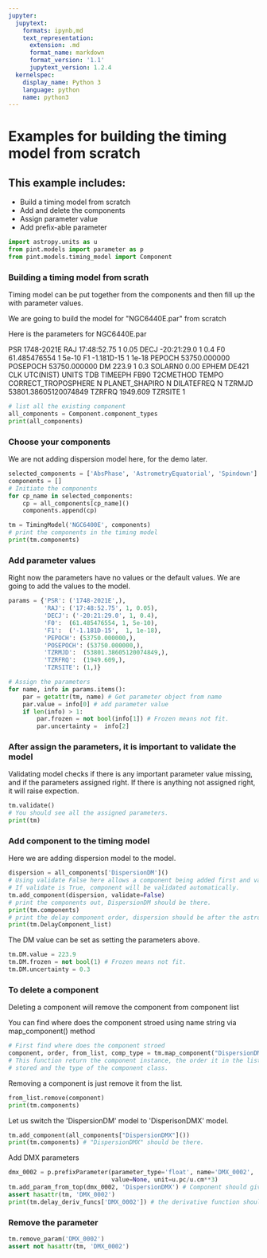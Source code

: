 ```yaml
---
jupyter:
  jupytext:
    formats: ipynb,md
    text_representation:
      extension: .md
      format_name: markdown
      format_version: '1.1'
      jupytext_version: 1.2.4
  kernelspec:
    display_name: Python 3
    language: python
    name: python3
---
```


# Examples for building the timing model from scratch

## This example includes:
 * Build a timing model from scratch
 * Add and delete the components
 * Assign parameter value 
 * Add prefix-able parameter

```python
import astropy.units as u
from pint.models import parameter as p
from pint.models.timing_model import Component
```

### Building a timing model from scrath

Timing model can be put together from the components and then fill up the with parameter values. 

We are going to build the model for "NGC6440E.par" from scratch

Here is the parameters for NGC6440E.par

PSR              1748-2021E
RAJ       17:48:52.75  1 0.05
DECJ      -20:21:29.0  1 0.4
F0       61.485476554  1 5e-10
F1         -1.181D-15  1 1e-18
PEPOCH        53750.000000
POSEPOCH      53750.000000
DM              223.9  1 0.3
SOLARN0               0.00
EPHEM               DE421
CLK              UTC(NIST)
UNITS               TDB
TIMEEPH             FB90
T2CMETHOD           TEMPO
CORRECT_TROPOSPHERE N
PLANET_SHAPIRO      N
DILATEFREQ          N
TZRMJD  53801.38605120074849
TZRFRQ            1949.609
TZRSITE                  1

```python
# list all the existing component
all_components = Component.component_types
print(all_components)
```

### Choose your components
We are not adding dispersion model here, for the demo later. 

```python
selected_components = ['AbsPhase', 'AstrometryEquatorial', 'Spindown']
components = []
# Initiate the components
for cp_name in selected_components:
    cp = all_components[cp_name]()
    components.append(cp)

tm = TimingModel('NGC6400E', components)
# print the components in the timing model 
print(tm.components)
```

### Add parameter values

Right now the parameters have no values or the default values. We are going to add the values
to the model.  

```python
params = {'PSR': ('1748-2021E',),
          'RAJ': ('17:48:52.75', 1, 0.05),
          'DECJ': ('-20:21:29.0', 1, 0.4),
          'F0':  (61.485476554, 1, 5e-10),
          'F1':  ('-1.181D-15',  1, 1e-18),
          'PEPOCH': (53750.000000,),
          'POSEPOCH': (53750.000000,), 
          'TZRMJD':  (53801.38605120074849,),
          'TZRFRQ':  (1949.609,),
          'TZRSITE': (1,)}

# Assign the parameters
for name, info in params.items():
    par = getattr(tm, name) # Get parameter object from name
    par.value = info[0] # add parameter value
    if len(info) > 1:
        par.frozen = not bool(info[1]) # Frozen means not fit.
        par.uncertainty =  info[2] 

```
### After assign the parameters, it is important to validate the model

Validating model checks if there is any important parameter value missing, and if the 
parameters assigned right. If there is anything not assigned right, it will raise expection.  

```python
tm.validate()
# You should see all the assigned parameters.
print(tm)
```
### Add component to the timing model 
Here we are adding dispersion model to the model.  

```python
dispersion = all_components['DispersionDM']()
# Using validate False here allows a component being added first and validate later. 
# If validate is True, component will be validated automatically. 
tm.add_component(dispersion, validate=False)
# print the components out, DispersionDM should be there. 
print(tm.components)
# print the delay component order, dispersion should be after the astrometry
print(tm.DelayComponent_list)
```
The DM value can be set as setting the parameters above. 

```python
tm.DM.value = 223.9
tm.DM.frozen = not bool(1) # Frozen means not fit. 
tm.DM.uncertainty = 0.3
```

### To delete a component

Deleting a component will remove the component from component list

You can find where does the component stroed using name string via map_component() method

```python
# First find where does the component stroed
component, order, from_list, comp_type = tm.map_component("DispersionDM")
# This function return the component instance, the order it in the list, the list it is
# stored and the type of the component class.
```
Removing a component is just remove it from the list.
```python
from_list.remove(component)
print(tm.components)
```
Let us switch the 'DispersionDM' model to 'DisperisonDMX' model. 

```python
tm.add_component(all_components["DispersionDMX"]())
print(tm.components) # "DispersionDMX" should be there. 
```
Add DMX parameters
```python
dmx_0002 = p.prefixParameter(parameter_type='float', name='DMX_0002', 
                             value=None, unit=u.pc/u.cm**3)
tm.add_param_from_top(dmx_0002, 'DispersionDMX') # Component should given by its name string.
assert hasattr(tm, 'DMX_0002')
print(tm.delay_deriv_funcs['DMX_0002']) # the derivative function should be added. 
```

### Remove the parameter

```python
tm.remove_param('DMX_0002')
assert not hasattr(tm, 'DMX_0002') 
```


